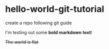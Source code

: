# hello-world-git-tutorial
create a repo following git guide

I'm testing out some **bold markdown text**!

~~The world is flat~~
